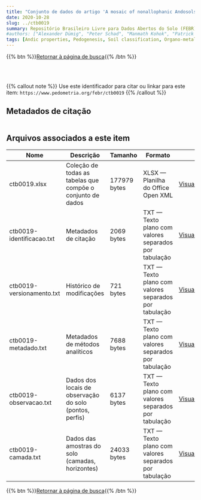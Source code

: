 ```yaml
---
title: "Conjunto de dados do artigo 'A mosaic of nonallophanic Andosols, Umbrisols and Cambisols on rhyodacite in the southern Brazilian highlands'"
date: 2020-10-28
slug: ../ctb0019
summary: Repositório Brasileiro Livre para Dados Abertos do Solo (FEBR) | A febre dos dados de solo no Brasil
#authors: ["Alexander Dümig", "Peter Schad", "Manmath Kohok", "Patrick Beyerlein", "Wolfgang Schwimmer", "Ingrid Kögel-Knabner"]
tags: [Andic properties, Pedogenesis, Soil classification, Organo-metallic complexes, Grassland, Vegetation effects]
---
```


<style>
div.alert > div {
    font-size: 0.8rem;
}
</style>

{{% btn %}}<a href="/febr/buscar/">Retornar à página de busca</a>{{% /btn %}}

<br>
<br>

{{% callout note %}}
Use este identificador para citar ou linkar para este item: `https://www.pedometria.org/febr/ctb0019`
{{% /callout %}}

## Metadados de citação

<table>
<!-- Fonte: https://gist.github.com/jfreels/6814721 -->
<script src="https://d3js.org/d3.v3.min.js" charset="utf-8"></script>
<script type='text/javascript' src='/febr/buscar/script.js'></script>
<script type='text/javascript'>
  d3.tsv('ctb0019-identificacao.txt',function (data) {
    var columns = ['campo', 'valor']
    tabulate(data, columns)
  })
</script>
</table>

## Arquivos associados a este item

<table style="width:100%">
  <thead>
    <tr>
      <th>Nome</th>
      <th>Descrição</th>
      <th>Tamanho</th>
      <th>Formato</th>
      <th></th>
    </tr>
  </thead>
  <tbody>
    <tr>
      <td>ctb0019.xlsx</td>
      <td>Coleção de todas as tabelas que compõe o conjunto de dados</td>
      <td>177979 bytes</td>
      <td>XLSX — Planilha do Office Open XML</td>
      <td><a href="https://cloud.utfpr.edu.br/index.php/s/Df6dhfzYJ1DDeso/download?path=%2Fctb0019&files=ctb0019.xlsx" class="btn btn-primary btn-block" role="button">Visualizar/Abrir</a></td>
    </tr>
    <tr>
      <td>ctb0019-identificacao.txt</td>
      <td>Metadados de citação</td>
      <td>2069 bytes</td>
      <td>TXT — Texto plano com valores separados por tabulação</td>
      <td><a href="https://cloud.utfpr.edu.br/index.php/s/Df6dhfzYJ1DDeso/download?path=%2Fctb0019&files=ctb0019-identificacao.txt" class="btn btn-primary btn-block" role="button">Visualizar/Abrir</a></td>
    </tr>
    <tr>
      <td>ctb0019-versionamento.txt</td>
      <td>Histórico de modificações</td>
      <td>721 bytes</td>
      <td>TXT — Texto plano com valores separados por tabulação</td>
      <td><a href="https://cloud.utfpr.edu.br/index.php/s/Df6dhfzYJ1DDeso/download?path=%2Fctb0019&files=ctb0019-versionamento.txt" class="btn btn-primary btn-block" role="button">Visualizar/Abrir</a></td>
    </tr>
    <tr>
      <td>ctb0019-metadado.txt</td>
      <td>Metadados de métodos analíticos</td>
      <td>7688 bytes</td>
      <td>TXT — Texto plano com valores separados por tabulação</td>
      <td><a href="https://cloud.utfpr.edu.br/index.php/s/Df6dhfzYJ1DDeso/download?path=%2Fctb0019&files=ctb0019-metadado.txt" class="btn btn-primary btn-block" role="button">Visualizar/Abrir</a></td>
    </tr>
    <tr>
      <td>ctb0019-observacao.txt</td>
      <td>Dados dos locais de observação do solo (pontos, perfis)</td>
      <td>6137 bytes</td>
      <td>TXT — Texto plano com valores separados por tabulação</td>
      <td><a href="https://cloud.utfpr.edu.br/index.php/s/Df6dhfzYJ1DDeso/download?path=%2Fctb0019&files=ctb0019-observacao.txt" class="btn btn-primary btn-block" role="button">Visualizar/Abrir</a></td>
    </tr>
    <tr>
      <td>ctb0019-camada.txt</td>
      <td>Dados das amostras do solo (camadas, horizontes)</td>
      <td>24033 bytes</td>
      <td>TXT — Texto plano com valores separados por tabulação</td>
      <td><a href="https://cloud.utfpr.edu.br/index.php/s/Df6dhfzYJ1DDeso/download?path=%2Fctb0019&files=ctb0019-camada.txt" class="btn btn-primary btn-block" role="button">Visualizar/Abrir</a></td>
    </tr>
  </tbody>
</table>

{{% btn %}}<a href="/febr/buscar/">Retornar à página de busca</a>{{% /btn %}}
